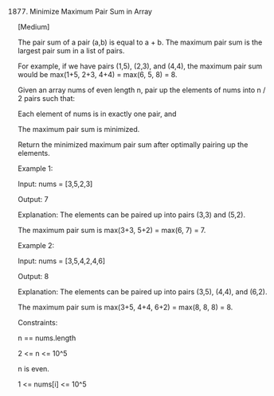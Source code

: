 1877. Minimize Maximum Pair Sum in Array

[Medium]

The pair sum of a pair (a,b) is equal to a + b. The maximum pair sum is the largest pair sum in a list of pairs.

For example, if we have pairs (1,5), (2,3), and (4,4), the maximum pair sum would be max(1+5, 2+3, 4+4) = max(6, 5, 8) = 8.

Given an array nums of even length n, pair up the elements of nums into n / 2 pairs such that:

Each element of nums is in exactly one pair, and

The maximum pair sum is minimized.

Return the minimized maximum pair sum after optimally pairing up the elements.

Example 1:

Input: nums = [3,5,2,3]

Output: 7

Explanation: The elements can be paired up into pairs (3,3) and (5,2).

The maximum pair sum is max(3+3, 5+2) = max(6, 7) = 7.

Example 2:

Input: nums = [3,5,4,2,4,6]

Output: 8

Explanation: The elements can be paired up into pairs (3,5), (4,4), and (6,2).

The maximum pair sum is max(3+5, 4+4, 6+2) = max(8, 8, 8) = 8.


Constraints:

n == nums.length

2 <= n <= 10^5

n is even.

1 <= nums[i] <= 10^5